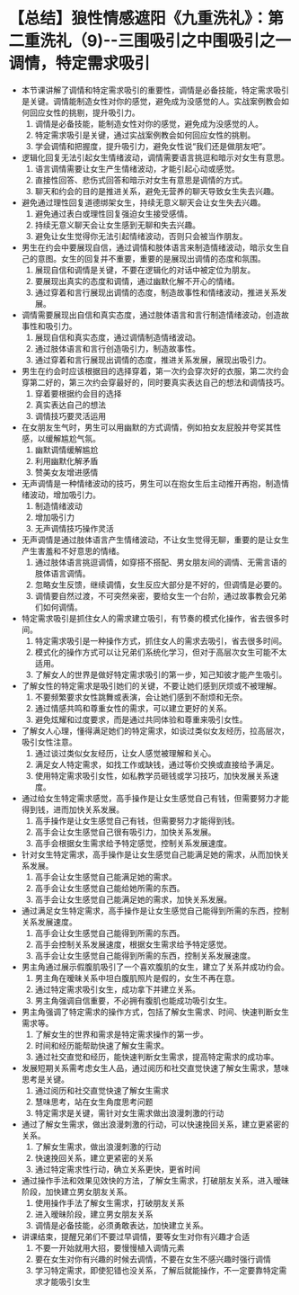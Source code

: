 # 【总结】狼性情感遮阳《九重洗礼》：第二重洗礼（9)--三围吸引之中围吸引之一调情，特定需求吸引

-   本节课讲解了调情和特定需求吸引的重要性，调情是必备技能，特定需求吸引是关键。调情能制造女性对你的感觉，避免成为没感觉的人。实战案例教会如何回应女性的挑剔，提升吸引力。
    1.  调情是必备技能，能制造女性对你的感觉，避免成为没感觉的人。
    2.  特定需求吸引是关键，通过实战案例教会如何回应女性的挑剔。
    3.  学会调情和把握度，提升吸引力，避免女性说“我们还是做朋友吧”。
-   逻辑化回复无法引起女生情绪波动，调情需要语言挑逗和暗示对女生有意思。
    1.  语言调情需要让女生产生情绪波动，才能引起心动或感觉。
    2.  直接性回答、悲伤式回答和暗示对女生有意思是调情的方式。
    3.  聊天和约会的目的是推进关系，避免无营养的聊天导致女生失去兴趣。
-   避免通过理性回复道德绑架女生，持续无意义聊天会让女生失去兴趣。
    1.  避免通过表白或理性回复强迫女生接受感情。
    2.  持续无意义聊天会让女生感到无聊和失去兴趣。
    3.  避免让女生觉得你无法引起情绪波动，否则只会被当作朋友。
-   男生在约会中要展现自信，通过调情和肢体语言来制造情绪波动，暗示女生自己的意图。女生的回复并不重要，重要的是展现出调情的态度和氛围。
    1.  展现自信和调情是关键，不要在逻辑化的对话中被定位为朋友。
    2.  要展现出真实的态度和调情，通过幽默化解不开心的情绪。
    3.  通过穿着和言行展现出调情的态度，制造故事性和情绪波动，推进关系发展。
-   调情需要展现出自信和真实态度，通过肢体语言和言行制造情绪波动，创造故事性和吸引力。
    1.  展现自信和真实态度，通过调情制造情绪波动。
    2.  通过肢体语言和言行创造吸引力，制造故事性。
    3.  通过穿着和言行展现出调情的态度，推进关系发展，展现出吸引力。
-   男生在约会时应该根据目的选择穿着，第一次约会穿次好的衣服，第二次约会穿第二好的，第三次约会穿最好的，同时要真实表达自己的想法和调情技巧。
    1.  穿着要根据约会目的选择
    2.  真实表达自己的想法
    3.  调情技巧要灵活运用
-   在女朋友生气时，男生可以用幽默的方式调情，例如拍女友屁股并夸奖其性感，以缓解尴尬气氛。
    1.  幽默调情缓解尴尬
    2.  利用幽默化解矛盾
    3.  赞美女友增进感情
-   无声调情是一种情绪波动的技巧，男生可以在抱女生后主动推开再抱，制造情绪波动，增加吸引力。
    1.  制造情绪波动
    2.  增加吸引力
    3.  无声调情技巧操作灵活
-   无声调情是通过肢体语言产生情绪波动，不让女生觉得无聊，重要的是让女生产生害羞和不好意思的情绪。
    1.  通过肢体语言挑逗调情，如穿搭不搭配、男女朋友间的调情、无需言语的肢体语言调情。
    2.  忽略女生反馈，继续调情，女生反应大部分是不好的，但调情是必要的。
    3.  调情要自然过渡，不可突然亲密，要给女生一个台阶，通过故事教会兄弟们如何调情。
-   特定需求吸引是抓住女人的需求建立吸引，有节奏的模式化操作，省去很多时间。
    1.  特定需求吸引是一种操作方式，抓住女人的需求去吸引，省去很多时间。
    2.  模式化的操作方式可以让兄弟们系统化学习，但对于高层次女生可能不太适用。
    3.  了解女人的世界是做好特定需求吸引的第一步，知己知彼才能产生吸引。
-   了解女性的特定需求是吸引她们的关键，不要让她们感到厌烦或不被理解。
    1.  不要频繁要求女性跳舞或表演，会让她们感到不耐烦和无奈。
    2.  通过情感共鸣和尊重女性的需求，可以建立更好的关系。
    3.  避免炫耀和过度要求，而是通过共同体验和尊重来吸引女性。
-   了解女人心理，懂得满足她们的特定需求，如谈过类似女友经历，拉高层次，吸引女性注意。
    1.  通过谈过类似女友经历，让女人感觉被理解和关心。
    2.  满足女人特定需求，如找工作或缺钱，通过等价交换或直接给予满足。
    3.  使用特定需求吸引女性，如私教学员砸钱或学习技巧，加快发展关系速度。
-   通过给女生特定需求感觉，高手操作是让女生感觉自己有钱，但需要努力才能得到钱，进而加快关系发展。
    1.  高手操作是让女生感觉自己有钱，但需要努力才能得到钱。
    2.  高手会让女生感觉自己很有吸引力，加快关系发展。
    3.  高手会根据女生需求给予特定感觉，控制关系发展速度。
-   针对女生特定需求，高手操作是让女生感觉自己能满足她的需求，从而加快关系发展。
    1.  高手会让女生感觉自己能满足她的需求。
    2.  高手会让女生感觉自己能给她所需的东西。
    3.  高手会让女生感觉自己能满足她的需求，加快关系发展。
-   通过满足女生特定需求，高手操作是让女生感觉自己能得到所需的东西，控制关系发展速度。
    1.  高手会让女生感觉自己能得到所需的东西。
    2.  高手会控制关系发展速度，根据女生需求给予特定感觉。
    3.  高手会让女生感觉自己能得到所需的东西，控制关系发展速度。
-   男主角通过展示假腹肌吸引了一个喜欢腹肌的女生，建立了关系并成功约会。
    1.  男主角在暧昧关系中坦白腹肌照片是假的，女生不再在意。
    2.  通过特定需求吸引女生，成功拿下并建立关系。
    3.  男主角强调自信重要，不必拥有腹肌也能成功吸引女生。
-   男主角强调了特定需求的操作方式，包括了解女生需求、时间、快速判断女生需求等。
    1.  了解女生的世界和需求是特定需求操作的第一步。
    2.  时间和经历能帮助快速了解女生需求。
    3.  通过社交直觉和经历，能快速判断女生需求，提高特定需求的成功率。
-   发展短期关系需考虑女生人品，通过阅历和社交直觉快速了解女生需求，慧味思考是关键。
    1.  通过阅历和社交直觉快速了解女生需求
    2.  慧味思考，站在女生角度思考问题
    3.  特定需求是关键，需针对女生需求做出浪漫刺激的行动
-   通过了解女生需求，做出浪漫刺激的行动，可以快速挽回关系，建立更紧密的关系。
    1.  了解女生需求，做出浪漫刺激的行动
    2.  快速挽回关系，建立更紧密的关系
    3.  通过特定需求性行动，确立关系更快，更省时间
-   通过操作手法和效果见效快的方法，了解女生需求，打破朋友关系，进入暧昧阶段，加快建立男女朋友关系。
    1.  使用操作手法了解女生需求，打破朋友关系
    2.  进入暧昧阶段，建立男女朋友关系
    3.  调情是必备技能，必须勇敢表达，加快建立关系。
-   讲课结束，提醒兄弟们不要过早调情，要等女生对你有兴趣才合适
    1.  不要一开始就用大招，要慢慢植入调情元素
    2.  要在女生对你有兴趣的时候去调情，不要在女生不感兴趣时强行调情
    3.  学习特定需求，即使犯错也没关系，了解后就能操作，不一定要靠特定需求才能吸引女生